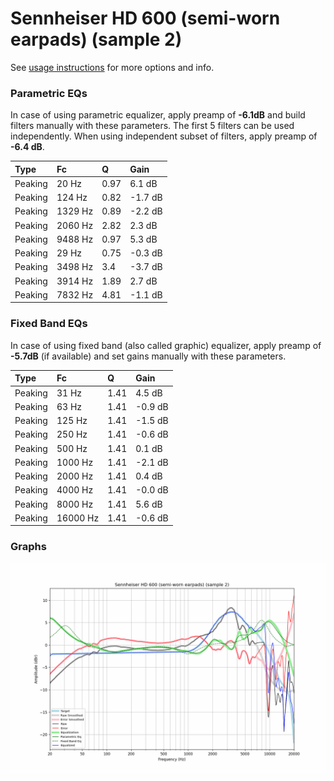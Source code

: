 # Sennheiser HD 600 (semi-worn earpads) (sample 2)
See [usage instructions](https://github.com/jaakkopasanen/AutoEq#usage) for more options and info.

### Parametric EQs
In case of using parametric equalizer, apply preamp of **-6.1dB** and build filters manually
with these parameters. The first 5 filters can be used independently.
When using independent subset of filters, apply preamp of **-6.4 dB**.

| Type    | Fc      |    Q | Gain    |
|:--------|:--------|:-----|:--------|
| Peaking | 20 Hz   | 0.97 | 6.1 dB  |
| Peaking | 124 Hz  | 0.82 | -1.7 dB |
| Peaking | 1329 Hz | 0.89 | -2.2 dB |
| Peaking | 2060 Hz | 2.82 | 2.3 dB  |
| Peaking | 9488 Hz | 0.97 | 5.3 dB  |
| Peaking | 29 Hz   | 0.75 | -0.3 dB |
| Peaking | 3498 Hz | 3.4  | -3.7 dB |
| Peaking | 3914 Hz | 1.89 | 2.7 dB  |
| Peaking | 7832 Hz | 4.81 | -1.1 dB |

### Fixed Band EQs
In case of using fixed band (also called graphic) equalizer, apply preamp of **-5.7dB**
(if available) and set gains manually with these parameters.

| Type    | Fc       |    Q | Gain    |
|:--------|:---------|:-----|:--------|
| Peaking | 31 Hz    | 1.41 | 4.5 dB  |
| Peaking | 63 Hz    | 1.41 | -0.9 dB |
| Peaking | 125 Hz   | 1.41 | -1.5 dB |
| Peaking | 250 Hz   | 1.41 | -0.6 dB |
| Peaking | 500 Hz   | 1.41 | 0.1 dB  |
| Peaking | 1000 Hz  | 1.41 | -2.1 dB |
| Peaking | 2000 Hz  | 1.41 | 0.4 dB  |
| Peaking | 4000 Hz  | 1.41 | -0.0 dB |
| Peaking | 8000 Hz  | 1.41 | 5.6 dB  |
| Peaking | 16000 Hz | 1.41 | -0.6 dB |

### Graphs
![](./Sennheiser%20HD%20600%20(semi-worn%20earpads)%20(sample%202).png)